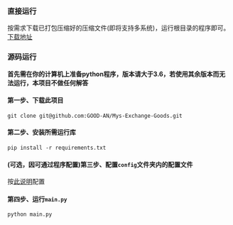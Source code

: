 ### 直接运行
按需求下载已打包压缩好的压缩文件(即将支持多系统)，运行根目录的程序即可。[下载地址](https://github.com/GOOD-AN/Mys-Exchange-Goods/releases/latest)

### 源码运行
**首先需在你的计算机上准备python程序，版本请大于3.6，若使用其余版本而无法运行，本项目不做任何解答**

#### 第一步、下载此项目
`git clone git@github.com:GOOD-AN/Mys-Exchange-Goods.git`

#### 第二步、安装所需运行库
`pip install -r requirements.txt`

#### (可选，因可通过程序配置)第三步、配置`config`文件夹内的配置文件
按[此说明](./配置文件说明.md)配置

#### 第四步、运行`main.py`
`python main.py`
